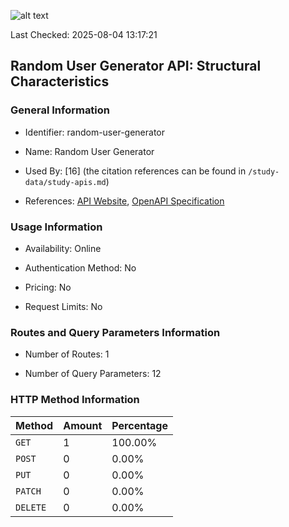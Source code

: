 ![alt text](https://img.shields.io/badge/OpenAPI_Specification-Valid-green.svg)

Last Checked: 2025-08-04 13:17:21

## Random User Generator API: Structural Characteristics

### General Information

- Identifier: random-user-generator

- Name: Random User Generator

- Used By: [16] (the citation references can be found in `/study-data/study-apis.md`)

- References: [API Website](https://randomuser.me), [OpenAPI Specification](http://documenter.getpostman.com/view/19878710/2s93Jrwk3R)

### Usage Information

- Availability: Online

- Authentication Method: No

- Pricing: No

- Request Limits: No

### Routes and Query Parameters Information

- Number of Routes: 1

- Number of Query Parameters: 12

### HTTP Method Information

| Method | Amount | Percentage |
|--------|--------|------------|
| `GET` | 1 | 100.00% |
| `POST` | 0 | 0.00% |
| `PUT` | 0 | 0.00% |
| `PATCH` | 0 | 0.00% |
| `DELETE` | 0 | 0.00% |

